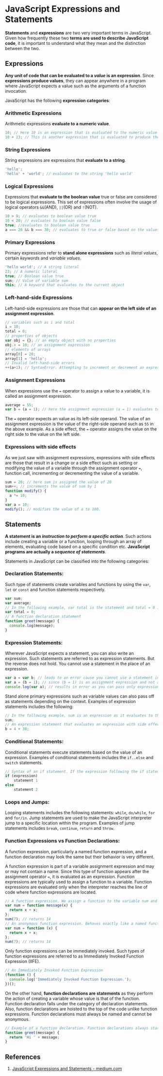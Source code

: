 # JavaScript Expressions and Statements

**Statements** and **expressions** are two very important terms in JavaScript. Given how frequently these two **terms are used to describe JavaScript code**, it is important to understand what they mean and the distinction between the two.

## Expressions

**Any unit of code that can be evaluated to a _value_ is an expression**. Since **expressions produce values**, they can appear anywhere in a program where JavaScript expects a value such as the arguments of a function invocation.

JavaScript has the following **expression categories**:

### Arithmetic Expressions

Arithmetic expressions **evaluate to a numeric value**.

```js
10; // Here 10 is an expression that is evaluated to the numeric value 10 by the JS interpreter
10 + 13; // This is another expression that is evaluated to produce the numeric value 23
```

### String Expressions

String expressions are expressions that **evaluate to a string**.

```js
'hello';
'hello' + 'world'; // evaluates to the string 'hello world'
```

### Logical Expressions

Expressions that **evaluate to the boolean value** true or false are considered to be logical expressions. This set of expressions often involve the usage of logical operators `&&`(AND), `||`(OR) and `!`(NOT).

```js
10 > 9; // evaluates to boolean value true
10 < 20; // evaluates to boolean value false
true; //evaluates to boolean value true
a === 20 && b === 30; // evaluates to true or false based on the values of a and b
```

### Primary Expressions

Primary expressions refer to **stand alone expressions** such as _literal values_, certain _keywords_ and _variable values_.

```js
'hello world'; // A string literal
23; // A numeric literal
true; // Boolean value true
sum; // Value of variable sum
this; // A keyword that evaluates to the current object
```

### Left-hand-side Expressions

Left-hand-side expressions are those that can **appear on the left side of an assignment expression**.

```js
// variables such as i and total
i = 10;
total = 0;
// properties of objects
var obj = {}; // an empty object with no properties
obj.x = 10; // an assignment expression
// elements of arrays
array[0] = 20;
array[1] = 'hello';
// Invalid left-hand-side errors
++(a+1); // SyntaxError. Attempting to increment or decrement an expression that is not an lvalue will lead to errors.
```

### Assignment Expressions

When expressions use the `=` operator to assign a value to a variable, it is called an assignment expression.

```js
average = 55;
var b = (a = 1); // here the assignment expression (a = 1) evaluates to a value that is assigned to the variable b. b = (a = 1) is another assignment expression. var is not part of the expression.
```

The `=` operator expects an value as its left-side operand. The value of an assignment expression is the value of the right-side operand such as `55` in the above example. As a side effect, the `=` operator assigns the value on the right side to the value on the left side.

### Expressions with side effects

As we just saw with assignment expressions, expressions with side effects are those that result in a change or a side effect such as setting or modifying the value of a variable through the assignment operator `=`, function call, incrementing or decrementing the value of a variable.

```js
sum = 20; // here sum is assigned the value of 20
sum++; // increments the value of sum by 1
function modify() {
  a *= 10;
}
var a = 10;
modify(); // modifies the value of a to 100.
```

## Statements

**A statement is an _instruction to perform a specific action_**. Such actions include creating a variable or a function, looping through an array of elements, evaluating code based on a specific condition etc. **JavaScript programs are actually a _sequence of statements_**.

Statements in JavaScript can be classified into the following categories:

### Declaration Statements:

Such type of statements create variables and functions by using the `var`, `let` or `const` and function statements respectively.

```js
var sum;
var average;
// In the following example, var total is the statement and total = 0 is an assignment expression
var total = 0;
// A function declaration statement
function greet(message) {
  console.log(message);
}
```

### Expression Statements:

Wherever JavaScript expects a statement, you can also write an expression. Such statements are referred to as expression statements. But the reverse does not hold. You cannot use a statement in the place of an expression.

```js
var a = var b; // leads to an error cause you cannot use a statement in the place of an expression
var a = (b = 1); // since (b = 1) is an assignment expression and not a statement, this is a perfectly acceptable line of code
console.log(var a); // results in error as you can pass only expressions as a function argument
```

Stand alone primary expressions such as variable values can also pass off as statements depending on the context. Examples of expression statements includes the following:

```js
// In the following example, sum is an expression as it evaluates to the value held by sum but it can also pass off as a valid statement.
sum;
// An expression statement that evaluates an expression with side effects
b = 4 + 38;
```

### Conditional Statements:

Conditional statements execute statements based on the value of an expression. Examples of conditional statements includes the `if..else` and `switch` statements.

```js
// Syntax of an if statement. If the expression following the if statement evaluates to a truthy value, statement 1 is executed else statement 2 is executed.
if (expression)
    statement 1
else
    statement 2
```

### Loops and Jumps:

Looping statements includes the following statements: `while`, `do/while`, `for` and `for/in`. Jump statements are used to make the JavaScript interpreter jump to a specific location within the program. Examples of jump statements includes `break`, `continue`, `return` and `throw`.

### Function Expressions vs Function Declarations:

A function expression, particularly a named function expression, and a function declaration may look the same but their behavior is very different.

A function expression is part of a variable assignment expression and may or may not contain a name. Since this type of function appears after the assignment operator `=`, it is evaluated as an expression. Function expressions are typically used to assign a function to a variable. Function expressions are evaluated only when the interpreter reaches the line of code where function expressions are located.

```js
// A function expression. We assign a function to the variable num and use it to call the function.
var num = function message(x) {
  return x + x;
};
num(7); // returns 14
// An anonymous function expression. Behaves exactly like a named function expression.
var num = function (x) {
  return x + x;
};
num(7); // returns 14
```

Only function expressions can be immediately invoked. Such types of function expressions are referred to as Immediately Invoked Function Expression (IIFE).

```js
// An Immediately Invoked Function Expression
(function () {
  console.log('Immediately Invoked Function Expression.');
})();
```

On the other hand, **function declarations are statements** as they perform the action of creating a variable whose value is that of the function. Function declaration falls under the category of declaration statements. Also, function declarations are hoisted to the top of the code unlike function expressions. Function declarations must always be named and cannot be anonymous.

```js
// Example of a function declaration. Function declarations always start with the function keyword.
function greet(message) {
  return 'Hi ' + message;
}
```

## References

1. [JavaScript Expressions and Statements - medium.com](https://medium.com/launch-school/javascript-expressions-and-statements-4d32ac9c0e74)
